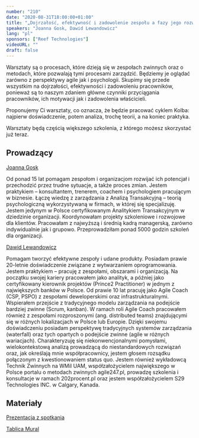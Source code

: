 ```yaml
---
number: "210"
date: "2020-08-31T18:00:00+01:00"
title: "„Dojrzałość, efektywność i zadowolenie zespołu a fazy jego rozwoju."
speakers: "Joanna Gosk, Dawid Lewandowicz"
lang: "pl"
sponsors: ["Reef Technologies"]
videoURL: ""
draft: false
---
```


Warsztaty są o procesach, które dzieją się w zespołach zwinnych oraz o metodach, które pozwalają tymi procesami zarządzić. Będziemy je oglądać zarówno z perspektywy agile jak i psychologii. Skupimy się przede wszystkim na dojrzałości, efektywności i zadowoleniu pracowników, ponieważ są to naszym zdaniem główne czynniki przyciągania pracowników, ich motywacji jak i zadowolenia właścicieli.

Proponujemy Ci warsztaty, co oznacza, że będzie pracować cyklem Kolba: najpierw doświadczenie, potem analiza, trochę teorii, a na koniec praktyka.

Warsztaty będą częścią większego szkolenia, z którego możesz skorzystać już teraz.

## Prowadzący

<a href="https://www.linkedin.com/in/joanna-gosk-977a62a8/" target="_blank">Joanna Gosk</a>

Od ponad 15 lat pomagam zespołom i organizacjom rozwijać ich potencjał i przechodzić przez trudne sytuacje, a także proces zmian. 
Jestem praktykiem – konsultantem, trenerem, coachem i psychologiem pracującym w biznesie. Łączę wiedzę z zarządzania z Analizą Transakcyjną – teorią psychologiczną wykorzystywaną w firmach, w której się specjalizuję. 
Jestem jedynym w Polsce certyfikowanym Analitykiem Transakcyjnym w dziedzinie organizacji. 
Koordynowałam projekty szkoleniowe i rozwojowe dla klientów. Pracowałam z najwyższą i średnią kadrą managerską, zarówno indywidualnie jak i grupowo. Przeprowadziłam ponad 5000 godzin szkoleń dla organizacji.

<a href="https://www.linkedin.com/in/dawid-lewandowicz/" target="_blank">Dawid Lewandowicz</a>

Pomagam tworzyć efektywne zespoły i udane produkty.
Posiadam prawie 20-letnie doświadczenie związane z wytwarzaniem oprogramowania.
Jestem praktykiem – pracuję z zespołami, obszarami i organizacją.
Na początku swojej kariery pracowałem jako analityk, a później jako certyfikowany kierownik projektów (Prince2 Practitioner) w jednym z największych banków w Polsce.
Od prawie 10 lat pracuję jako Agile Coach (CSP, PSPO) z zespołami deweloperskimi oraz infrastrukturalnymi. Wspierałem przejście z tradycyjnego modelu zarządzania na podejście bardziej zwinne (Scrum, kanban). W ramach roli Agile Coach pracowałem również z zespołami rozproszonymi (ang. distributed teams) znajdującymi się w różnych lokalizacjach w Polsce lub Europie.
Dzięki swojemu doświadczeniu posiadam perspektywę tradycyjnych systemów zarządzania (waterfall) oraz tych opartych o podejście zwinne (agile w różnych wariacjach).
Charakteryzuję się niekonwencjonalnymi pomysłami, wielokontekstową analizą prowadzącą do niestandardowych rozwiązań oraz, jak określają mnie współpracownicy, jestem głosem rozsądku połączonym z kwestionowaniem status quo.
Jestem również wykładowcą Technik Zwinnych na WMiI UAM, współzałożycielem największego w Polsce portalu o metodach zwinnych agile247.pl, prowadzę szkolenia i konsultacje w ramach 202procent.pl oraz jestem współzałożycielem S29 Technologies INC. w Calgary, Kanada.

## Materiały

<a href="prezentacja_community.pdf" target="_blank">Prezentacja z spotkania</a>

<a href="mural.pdf" target="_blank">Tablica Mural</a>
